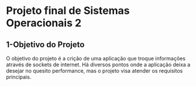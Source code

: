 Projeto final de Sistemas Operacionais 2
========================================

1-Objetivo do Projeto
---------------------

  O objetivo do projeto é a crição de uma aplicação que troque informações através de sockets de internet.
  Há diversos pontos onde a aplicação deixa a desejar no quesito performance, mas o projeto visa atender os requisitos principais.
